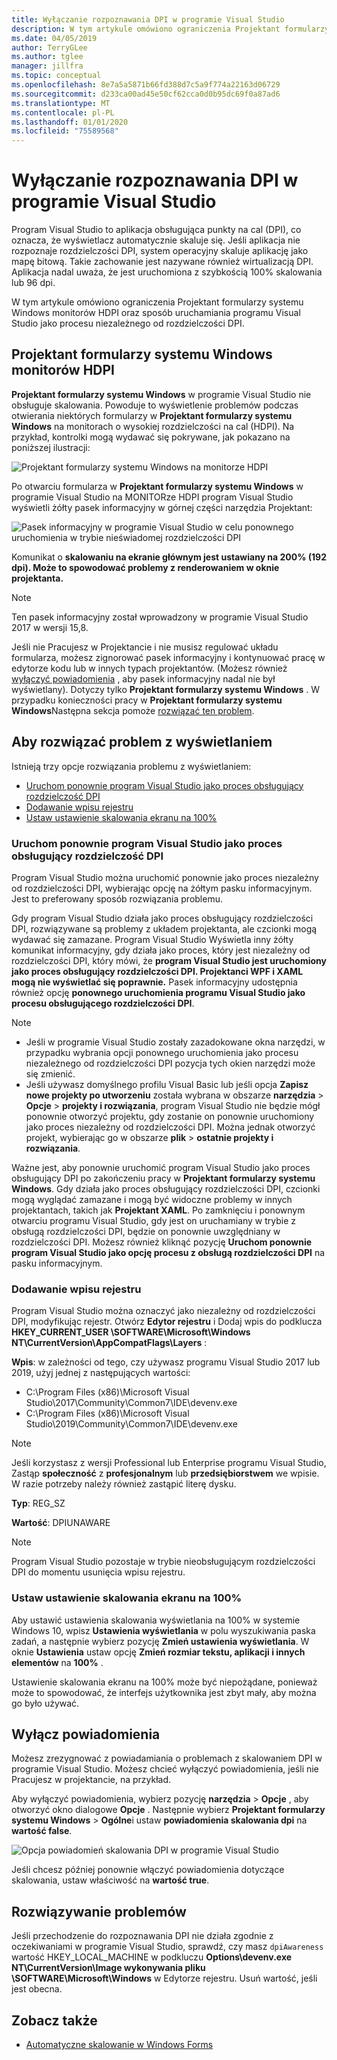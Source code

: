 ```yaml
---
title: Wyłączanie rozpoznawania DPI w programie Visual Studio
description: W tym artykule omówiono ograniczenia Projektant formularzy systemu Windows monitorów HDPI oraz sposób uruchamiania programu Visual Studio jako procesu niezależnego od rozdzielczości DPI.
ms.date: 04/05/2019
author: TerryGLee
ms.author: tglee
manager: jillfra
ms.topic: conceptual
ms.openlocfilehash: 8e7a5a5871b66fd388d7c5a9f774a22163d06729
ms.sourcegitcommit: d233ca00ad45e50cf62cca0d0b95dc69f0a87ad6
ms.translationtype: MT
ms.contentlocale: pl-PL
ms.lasthandoff: 01/01/2020
ms.locfileid: "75589568"
---
```

# <a name="disable-dpi-awareness-in-visual-studio"></a>Wyłączanie rozpoznawania DPI w programie Visual Studio

Program Visual Studio to aplikacja obsługująca punkty na cal (DPI), co oznacza, że wyświetlacz automatycznie skaluje się. Jeśli aplikacja nie rozpoznaje rozdzielczości DPI, system operacyjny skaluje aplikację jako mapę bitową. Takie zachowanie jest nazywane również wirtualizacją DPI. Aplikacja nadal uważa, że jest uruchomiona z szybkością 100% skalowania lub 96 dpi.

W tym artykule omówiono ograniczenia Projektant formularzy systemu Windows monitorów HDPI oraz sposób uruchamiania programu Visual Studio jako procesu niezależnego od rozdzielczości DPI.

## <a name="windows-forms-designer-on-hdpi-monitors"></a>Projektant formularzy systemu Windows monitorów HDPI

**Projektant formularzy systemu Windows** w programie Visual Studio nie obsługuje skalowania. Powoduje to wyświetlenie problemów podczas otwierania niektórych formularzy w **Projektant formularzy systemu Windows** na monitorach o wysokiej rozdzielczości na cal (HDPI). Na przykład, kontrolki mogą wydawać się pokrywane, jak pokazano na poniższej ilustracji:

![Projektant formularzy systemu Windows na monitorze HDPI](./media/win-forms-designer-hdpi.png)

Po otwarciu formularza w **Projektant formularzy systemu Windows** w programie Visual Studio na MONITORze HDPI program Visual Studio wyświetli żółty pasek informacyjny w górnej części narzędzia Projektant:

![Pasek informacyjny w programie Visual Studio w celu ponownego uruchomienia w trybie nieświadomej rozdzielczości DPI](./media/scaling-gold-bar.png)

Komunikat o **skalowaniu na ekranie głównym jest ustawiany na 200% (192 dpi). Może to spowodować problemy z renderowaniem w oknie projektanta.**

> [!NOTE]
> Ten pasek informacyjny został wprowadzony w programie Visual Studio 2017 w wersji 15,8.

Jeśli nie Pracujesz w Projektancie i nie musisz regulować układu formularza, możesz zignorować pasek informacyjny i kontynuować pracę w edytorze kodu lub w innych typach projektantów. (Możesz również [wyłączyć powiadomienia](#disable-notifications) , aby pasek informacyjny nadal nie był wyświetlany). Dotyczy tylko **Projektant formularzy systemu Windows** . W przypadku konieczności pracy w **Projektant formularzy systemu Windows**Następna sekcja pomoże [rozwiązać ten problem](#to-resolve-the-display-problem).

## <a name="to-resolve-the-display-problem"></a>Aby rozwiązać problem z wyświetlaniem

Istnieją trzy opcje rozwiązania problemu z wyświetlaniem:

- [Uruchom ponownie program Visual Studio jako proces obsługujący rozdzielczość DPI](#restart-visual-studio-as-a-dpi-unaware-process)
- [Dodawanie wpisu rejestru](#add-a-registry-entry)
- [Ustaw ustawienie skalowania ekranu na 100%](#set-your-display-scaling-setting-to-100)

### <a name="restart-visual-studio-as-a-dpi-unaware-process"></a>Uruchom ponownie program Visual Studio jako proces obsługujący rozdzielczość DPI

Program Visual Studio można uruchomić ponownie jako proces niezależny od rozdzielczości DPI, wybierając opcję na żółtym pasku informacyjnym. Jest to preferowany sposób rozwiązania problemu.

Gdy program Visual Studio działa jako proces obsługujący rozdzielczości DPI, rozwiązywane są problemy z układem projektanta, ale czcionki mogą wydawać się zamazane. Program Visual Studio Wyświetla inny żółty komunikat informacyjny, gdy działa jako proces, który jest niezależny od rozdzielczości DPI, który mówi, że **program Visual Studio jest uruchomiony jako proces obsługujący rozdzielczości DPI. Projektanci WPF i XAML mogą nie wyświetlać się poprawnie.** Pasek informacyjny udostępnia również opcję **ponownego uruchomienia programu Visual Studio jako procesu obsługującego rozdzielczości DPI**.

> [!NOTE]
> - Jeśli w programie Visual Studio zostały zazadokowane okna narzędzi, w przypadku wybrania opcji ponownego uruchomienia jako procesu niezależnego od rozdzielczości DPI pozycja tych okien narzędzi może się zmienić.
> - Jeśli używasz domyślnego profilu Visual Basic lub jeśli opcja **Zapisz nowe projekty po utworzeniu** została wybrana w obszarze **narzędzia** > **Opcje** > **projekty i rozwiązania**, program Visual Studio nie będzie mógł ponownie otworzyć projektu, gdy zostanie on ponownie uruchomiony jako proces niezależny od rozdzielczości DPI. Można jednak otworzyć projekt, wybierając go w obszarze **plik** > **ostatnie projekty i rozwiązania**.

Ważne jest, aby ponownie uruchomić program Visual Studio jako proces obsługujący DPI po zakończeniu pracy w **Projektant formularzy systemu Windows**. Gdy działa jako proces obsługujący rozdzielczości DPI, czcionki mogą wyglądać zamazane i mogą być widoczne problemy w innych projektantach, takich jak **Projektant XAML**. Po zamknięciu i ponownym otwarciu programu Visual Studio, gdy jest on uruchamiany w trybie z obsługą rozdzielczości DPI, będzie on ponownie uwzględniany w rozdzielczości DPI. Możesz również kliknąć pozycję **Uruchom ponownie program Visual Studio jako opcję procesu z obsługą rozdzielczości DPI** na pasku informacyjnym.

### <a name="add-a-registry-entry"></a>Dodawanie wpisu rejestru

Program Visual Studio można oznaczyć jako niezależny od rozdzielczości DPI, modyfikując rejestr. Otwórz **Edytor rejestru** i Dodaj wpis do podklucza **HKEY_CURRENT_USER \SOFTWARE\Microsoft\Windows NT\CurrentVersion\AppCompatFlags\Layers** :

**Wpis**: w zależności od tego, czy używasz programu Visual Studio 2017 lub 2019, użyj jednej z następujących wartości:

- C:\Program Files (x86)\Microsoft Visual Studio\2017\Community\Common7\IDE\devenv.exe
- C:\Program Files (x86)\Microsoft Visual Studio\2019\Community\Common7\IDE\devenv.exe

> [!NOTE]
> Jeśli korzystasz z wersji Professional lub Enterprise programu Visual Studio, Zastąp **społeczność** z **profesjonalnym** lub **przedsiębiorstwem** we wpisie. W razie potrzeby należy również zastąpić literę dysku.

**Typ**: REG_SZ

**Wartość**: DPIUNAWARE

> [!NOTE]
> Program Visual Studio pozostaje w trybie nieobsługującym rozdzielczości DPI do momentu usunięcia wpisu rejestru.

### <a name="set-your-display-scaling-setting-to-100"></a>Ustaw ustawienie skalowania ekranu na 100%

Aby ustawić ustawienia skalowania wyświetlania na 100% w systemie Windows 10, wpisz **Ustawienia wyświetlania** w polu wyszukiwania paska zadań, a następnie wybierz pozycję **Zmień ustawienia wyświetlania**. W oknie **Ustawienia** ustaw opcję **Zmień rozmiar tekstu, aplikacji i innych elementów** na **100%** .

Ustawienie skalowania ekranu na 100% może być niepożądane, ponieważ może to spowodować, że interfejs użytkownika jest zbyt mały, aby można go było używać.

## <a name="disable-notifications"></a>Wyłącz powiadomienia

Możesz zrezygnować z powiadamiania o problemach z skalowaniem DPI w programie Visual Studio. Możesz chcieć wyłączyć powiadomienia, jeśli nie Pracujesz w projektancie, na przykład.

Aby wyłączyć powiadomienia, wybierz pozycję **narzędzia** > **Opcje** , aby otworzyć okno dialogowe **Opcje** . Następnie wybierz **Projektant formularzy systemu Windows** > **Ogólne**i ustaw **powiadomienia skalowania dpi** na **wartość false**.

![Opcja powiadomień skalowania DPI w programie Visual Studio](./media/notifications-option.png)

Jeśli chcesz później ponownie włączyć powiadomienia dotyczące skalowania, ustaw właściwość na **wartość true**.

## <a name="troubleshoot"></a>Rozwiązywanie problemów

Jeśli przechodzenie do rozpoznawania DPI nie działa zgodnie z oczekiwaniami w programie Visual Studio, sprawdź, czy masz `dpiAwareness` wartość HKEY_LOCAL_MACHINE w podkluczu **Options\devenv.exe NT\CurrentVersion\Image wykonywania pliku \SOFTWARE\Microsoft\Windows** w Edytorze rejestru. Usuń wartość, jeśli jest obecna.

## <a name="see-also"></a>Zobacz także

- [Automatyczne skalowanie w Windows Forms](/dotnet/framework/winforms/automatic-scaling-in-windows-forms)
